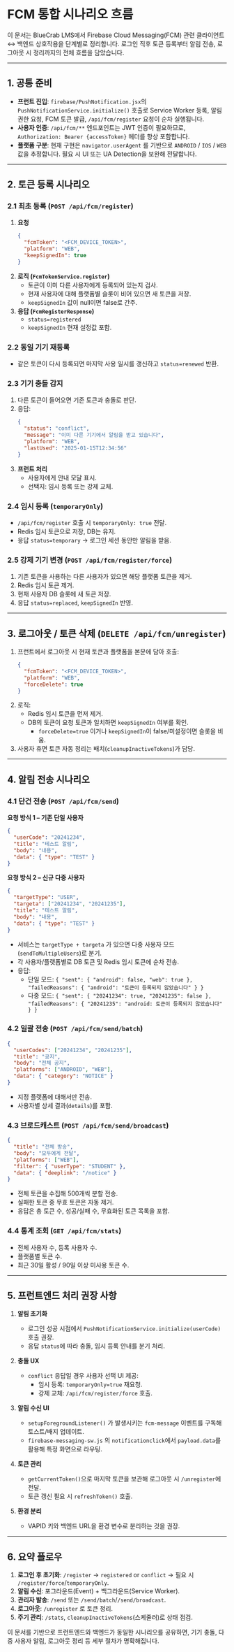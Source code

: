 # FCM 통합 시나리오 흐름

이 문서는 BlueCrab LMS에서 Firebase Cloud Messaging(FCM) 관련 클라이언트 ↔ 백엔드 상호작용을 단계별로 정리합니다. 로그인 직후 토큰 등록부터 알림 전송, 로그아웃 시 정리까지의 전체 흐름을 담았습니다.

---

## 1. 공통 준비

- **프런트 진입**: `firebase/PushNotification.jsx`의 `PushNotificationService.initialize()` 호출로 Service Worker 등록, 알림 권한 요청, FCM 토큰 발급, `/api/fcm/register` 요청이 순차 실행됩니다.
- **사용자 인증**: `/api/fcm/**` 엔드포인트는 JWT 인증이 필요하므로, `Authorization: Bearer {accessToken}` 헤더를 항상 포함합니다.
- **플랫폼 구분**: 현재 구현은 `navigator.userAgent` 를 기반으로 `ANDROID` / `IOS` / `WEB` 값을 추정합니다. 필요 시 UI 또는 UA Detection을 보완해 전달합니다.

---

## 2. 토큰 등록 시나리오

### 2.1 최초 등록 (`POST /api/fcm/register`)

1. **요청**  
   ```json
   {
     "fcmToken": "<FCM_DEVICE_TOKEN>",
     "platform": "WEB",
     "keepSignedIn": true
   }
   ```
2. **로직 (`FcmTokenService.register`)**  
   - 토큰이 이미 다른 사용자에게 등록되어 있는지 검사.  
   - 현재 사용자에 대해 플랫폼별 슬롯이 비어 있으면 새 토큰을 저장.  
   - `keepSignedIn` 값이 null이면 false로 간주.
3. **응답 (`FcmRegisterResponse`)**
   - `status=registered`
   - `keepSignedIn` 현재 설정값 포함.

### 2.2 동일 기기 재등록

- 같은 토큰이 다시 등록되면 마지막 사용 일시를 갱신하고 `status=renewed` 반환.

### 2.3 기기 충돌 감지

1. 다른 토큰이 들어오면 기존 토큰과 충돌로 판단.
2. 응답:  
   ```json
   {
     "status": "conflict",
     "message": "이미 다른 기기에서 알림을 받고 있습니다",
     "platform": "WEB",
     "lastUsed": "2025-01-15T12:34:56"
   }
   ```
3. **프런트 처리**  
   - 사용자에게 안내 모달 표시.  
   - 선택지: 임시 등록 또는 강제 교체.

### 2.4 임시 등록 (`temporaryOnly`)

- `/api/fcm/register` 호출 시 `temporaryOnly: true` 전달.
- Redis 임시 토큰으로 저장, DB는 유지.
- 응답 `status=temporary` → 로그인 세션 동안만 알림을 받음.

### 2.5 강제 기기 변경 (`POST /api/fcm/register/force`)

1. 기존 토큰을 사용하는 다른 사용자가 있으면 해당 플랫폼 토큰을 제거.
2. Redis 임시 토큰 제거.
3. 현재 사용자 DB 슬롯에 새 토큰 저장.
4. 응답 `status=replaced`, `keepSignedIn` 반영.

---

## 3. 로그아웃 / 토큰 삭제 (`DELETE /api/fcm/unregister`)

1. 프런트에서 로그아웃 시 현재 토큰과 플랫폼을 본문에 담아 호출:
   ```json
   {
     "fcmToken": "<FCM_DEVICE_TOKEN>",
     "platform": "WEB",
     "forceDelete": true
   }
   ```
2. 로직:
   - Redis 임시 토큰을 먼저 제거.
   - DB의 토큰이 요청 토큰과 일치하면 `keepSignedIn` 여부를 확인.  
     - `forceDelete=true` 이거나 `keepSignedIn`이 false/미설정이면 슬롯을 비움.
3. 사용자 휴면 토큰 자동 정리는 배치(`cleanupInactiveTokens`)가 담당.

---

## 4. 알림 전송 시나리오

### 4.1 단건 전송 (`POST /api/fcm/send`)

**요청 방식 1 – 기존 단일 사용자**
```json
{
  "userCode": "20241234",
  "title": "테스트 알림",
  "body": "내용",
  "data": { "type": "TEST" }
}
```

**요청 방식 2 – 신규 다중 사용자**
```json
{
  "targetType": "USER",
  "targeta": ["20241234", "20241235"],
  "title": "테스트 알림",
  "body": "내용",
  "data": { "type": "TEST" }
}
```

- 서비스는 `targetType + targeta` 가 있으면 다중 사용자 모드(`sendToMultipleUsers`)로 분기.
- 각 사용자/플랫폼별로 DB 토큰 및 Redis 임시 토큰에 순차 전송.
- 응답:
  - 단일 모드: `{ "sent": { "android": false, "web": true }, "failedReasons": { "android": "토큰이 등록되지 않았습니다" } }`
  - 다중 모드: `{ "sent": { "20241234": true, "20241235": false }, "failedReasons": { "20241235": "android: 토큰이 등록되지 않았습니다" } }`

### 4.2 일괄 전송 (`POST /api/fcm/send/batch`)

```json
{
  "userCodes": ["20241234", "20241235"],
  "title": "공지",
  "body": "전체 공지",
  "platforms": ["ANDROID", "WEB"],
  "data": { "category": "NOTICE" }
}
```

- 지정 플랫폼에 대해서만 전송.
- 사용자별 상세 결과(`details`)를 포함.

### 4.3 브로드캐스트 (`POST /api/fcm/send/broadcast`)

```json
{
  "title": "전체 방송",
  "body": "모두에게 전달",
  "platforms": ["WEB"],
  "filter": { "userType": "STUDENT" },
  "data": { "deeplink": "/notice" }
}
```

- 전체 토큰을 수집해 500개씩 분할 전송.
- 실패한 토큰 중 무효 토큰은 자동 제거.
- 응답은 총 토큰 수, 성공/실패 수, 무효화된 토큰 목록을 포함.

### 4.4 통계 조회 (`GET /api/fcm/stats`)

- 전체 사용자 수, 등록 사용자 수.
- 플랫폼별 토큰 수.
- 최근 30일 활성 / 90일 이상 미사용 토큰 수.

---

## 5. 프런트엔드 처리 권장 사항

1. **알림 초기화**  
   - 로그인 성공 시점에서 `PushNotificationService.initialize(userCode)` 호출 권장.  
   - 응답 `status`에 따라 충돌, 임시 등록 안내를 분기 처리.

2. **충돌 UX**  
   - `conflict` 응답일 경우 사용자 선택 UI 제공:  
     - 임시 등록: `temporaryOnly=true` 재요청.  
     - 강제 교체: `/api/fcm/register/force` 호출.

3. **알림 수신 UI**  
   - `setupForegroundListener()` 가 발생시키는 `fcm-message` 이벤트를 구독해 토스트/배지 업데이트.  
   - `firebase-messaging-sw.js` 의 `notificationclick`에서 `payload.data`를 활용해 특정 화면으로 라우팅.

4. **토큰 관리**  
   - `getCurrentToken()`으로 마지막 토큰을 보관해 로그아웃 시 `/unregister`에 전달.  
   - 토큰 갱신 필요 시 `refreshToken()` 호출.

5. **환경 분리**  
   - VAPID 키와 백엔드 URL을 환경 변수로 분리하는 것을 권장.

---

## 6. 요약 플로우

1. **로그인 후 초기화**: `/register` → `registered` or `conflict` → 필요 시 `/register/force`/`temporaryOnly`.  
2. **알림 수신**: 포그라운드(Event) + 백그라운드(Service Worker).  
3. **관리자 발송**: `/send` 또는 `/send/batch`/`/send/broadcast`.  
4. **로그아웃**: `/unregister` 로 토큰 정리.  
5. **주기 관리**: `/stats`, `cleanupInactiveTokens`(스케줄러)로 상태 점검.

이 문서를 기반으로 프런트엔드와 백엔드가 동일한 시나리오를 공유하면, 기기 충돌, 다중 사용자 알림, 로그아웃 정리 등 세부 절차가 명확해집니다.
